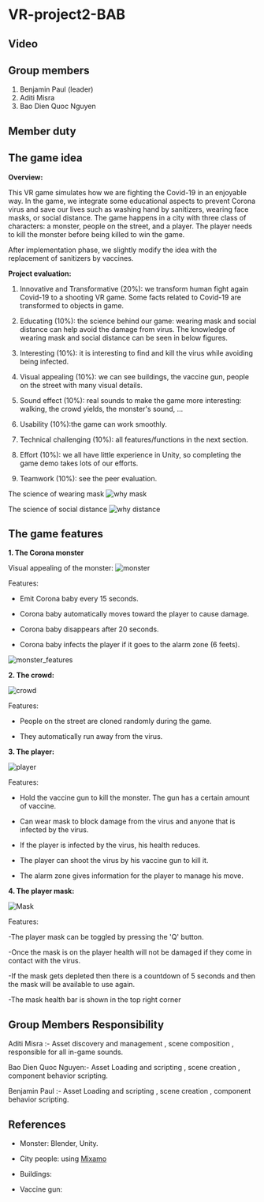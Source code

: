 # VR-project2-BAB

## Video


## Group members
1. Benjamin Paul (leader)
2. Aditi Misra
3. Bao Dien Quoc Nguyen

## Member duty

## The game idea

**Overview:**

This VR game simulates how we are fighting the Covid-19 in an enjoyable way. In the game, we integrate some educational aspects to prevent Corona virus and save our lives such as washing hand by sanitizers, wearing face masks, or social distance. The game happens in a city with three class of characters: a monster, people on the street, and a player. The player needs to kill the monster before being killed to win the game.

After implementation phase, we slightly modify the idea with the replacement of sanitizers by vaccines.

**Project evaluation:**

1. Innovative and Transformative (20%): we transform human fight again Covid-19 to a shooting VR game. Some facts related to Covid-19 are transformed to objects in game.

2. Educating (10%): the science behind our game: wearing mask and social distance can help avoid the damage from virus. The knowledge of wearing mask and social distance can be seen in below figures.

3. Interesting (10%): it is interesting to find and kill the virus while avoiding being infected.

4. Visual appealing (10%): we can see buildings, the vaccine gun, people on the street with many visual details.

5. Sound effect (10%): real sounds to make the game more interesting: walking, the crowd yields, the monster's sound, ...

6. Usability (10%):the game can work smoothly.

7. Technical challenging (10%): all features/functions in the next section.

8. Effort (10%): we all have little experience in Unity, so completing the game demo takes lots of our efforts.

9. Teamwork (10%): see the peer evaluation.

The science of wearing mask
![why mask](figures/why_mask.png)

The science of social distance
![why distance](figures/why_social_distance.jpg)

## The game features

**1. The Corona monster**

Visual appealing of the monster:
![monster](figures/monster.png)

Features:

- Emit Corona baby every 15 seconds.

- Corona baby automatically moves toward the player to cause damage.

- Corona baby disappears after 20 seconds.

- Corona baby infects the player if it goes to the alarm zone (6 feets).

![monster_features](figures/monster_explain.png)

**2. The crowd:**

![crowd](figures/crowd.png)

Features:

- People on the street are cloned randomly during the game.

- They automatically run away from the virus.

**3. The player:**

![player](figures/player.png)

Features:

- Hold the vaccine gun to kill the monster. The gun has a certain amount of vaccine.

- Can wear mask to block damage from the virus and anyone that is infected by the virus.

- If the player is infected by the virus, his health reduces.

- The player can shoot the virus by his vaccine gun to kill it.

- The alarm zone gives information for the player to manage his move.

**4. The player mask:**

![Mask](figures/12.jpeg)

Features:

-The player mask can be toggled by pressing the 'Q' button.

-Once the mask is on the player health will not be damaged if they come in contact with the virus.

-If the mask gets depleted then there is a countdown of 5 seconds and then the mask will be available to use again.

-The mask health bar is shown in the top right corner

## Group Members Responsibility
Aditi Misra :- Asset discovery and management , scene composition , responsible for all in-game sounds.

Bao Dien Quoc Nguyen:- Asset Loading and scripting , scene creation , component behavior scripting.

Benjamin Paul :- Asset Loading and scripting , scene creation , component behavior scripting.



## References

- Monster: Blender, Unity.

- City people: using [Mixamo](https://www.mixamo.com/#/?page=1&type=Character)

- Buildings:

- Vaccine gun:
